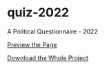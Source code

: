 # quiz-2022
A Political Questionnaire - 2022

[Preview the Page](https://ivantcholakov.github.io/quiz-2022)

[Download the Whole Project](https://github.com/ivantcholakov/quiz-2022/archive/refs/heads/main.zip)
